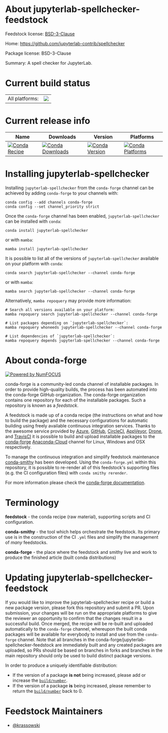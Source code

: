 About jupyterlab-spellchecker-feedstock
=======================================

Feedstock license: [BSD-3-Clause](https://github.com/conda-forge/jupyterlab-spellchecker-feedstock/blob/main/LICENSE.txt)

Home: https://github.com/jupyterlab-contrib/spellchecker

Package license: BSD-3-Clause

Summary: A spell checker for JupyterLab.

Current build status
====================


<table><tr><td>All platforms:</td>
    <td>
      <a href="https://dev.azure.com/conda-forge/feedstock-builds/_build/latest?definitionId=12414&branchName=main">
        <img src="https://dev.azure.com/conda-forge/feedstock-builds/_apis/build/status/jupyterlab-spellchecker-feedstock?branchName=main">
      </a>
    </td>
  </tr>
</table>

Current release info
====================

| Name | Downloads | Version | Platforms |
| --- | --- | --- | --- |
| [![Conda Recipe](https://img.shields.io/badge/recipe-jupyterlab--spellchecker-green.svg)](https://anaconda.org/conda-forge/jupyterlab-spellchecker) | [![Conda Downloads](https://img.shields.io/conda/dn/conda-forge/jupyterlab-spellchecker.svg)](https://anaconda.org/conda-forge/jupyterlab-spellchecker) | [![Conda Version](https://img.shields.io/conda/vn/conda-forge/jupyterlab-spellchecker.svg)](https://anaconda.org/conda-forge/jupyterlab-spellchecker) | [![Conda Platforms](https://img.shields.io/conda/pn/conda-forge/jupyterlab-spellchecker.svg)](https://anaconda.org/conda-forge/jupyterlab-spellchecker) |

Installing jupyterlab-spellchecker
==================================

Installing `jupyterlab-spellchecker` from the `conda-forge` channel can be achieved by adding `conda-forge` to your channels with:

```
conda config --add channels conda-forge
conda config --set channel_priority strict
```

Once the `conda-forge` channel has been enabled, `jupyterlab-spellchecker` can be installed with `conda`:

```
conda install jupyterlab-spellchecker
```

or with `mamba`:

```
mamba install jupyterlab-spellchecker
```

It is possible to list all of the versions of `jupyterlab-spellchecker` available on your platform with `conda`:

```
conda search jupyterlab-spellchecker --channel conda-forge
```

or with `mamba`:

```
mamba search jupyterlab-spellchecker --channel conda-forge
```

Alternatively, `mamba repoquery` may provide more information:

```
# Search all versions available on your platform:
mamba repoquery search jupyterlab-spellchecker --channel conda-forge

# List packages depending on `jupyterlab-spellchecker`:
mamba repoquery whoneeds jupyterlab-spellchecker --channel conda-forge

# List dependencies of `jupyterlab-spellchecker`:
mamba repoquery depends jupyterlab-spellchecker --channel conda-forge
```


About conda-forge
=================

[![Powered by
NumFOCUS](https://img.shields.io/badge/powered%20by-NumFOCUS-orange.svg?style=flat&colorA=E1523D&colorB=007D8A)](https://numfocus.org)

conda-forge is a community-led conda channel of installable packages.
In order to provide high-quality builds, the process has been automated into the
conda-forge GitHub organization. The conda-forge organization contains one repository
for each of the installable packages. Such a repository is known as a *feedstock*.

A feedstock is made up of a conda recipe (the instructions on what and how to build
the package) and the necessary configurations for automatic building using freely
available continuous integration services. Thanks to the awesome service provided by
[Azure](https://azure.microsoft.com/en-us/services/devops/), [GitHub](https://github.com/),
[CircleCI](https://circleci.com/), [AppVeyor](https://www.appveyor.com/),
[Drone](https://cloud.drone.io/welcome), and [TravisCI](https://travis-ci.com/)
it is possible to build and upload installable packages to the
[conda-forge](https://anaconda.org/conda-forge) [Anaconda-Cloud](https://anaconda.org/)
channel for Linux, Windows and OSX respectively.

To manage the continuous integration and simplify feedstock maintenance
[conda-smithy](https://github.com/conda-forge/conda-smithy) has been developed.
Using the ``conda-forge.yml`` within this repository, it is possible to re-render all of
this feedstock's supporting files (e.g. the CI configuration files) with ``conda smithy rerender``.

For more information please check the [conda-forge documentation](https://conda-forge.org/docs/).

Terminology
===========

**feedstock** - the conda recipe (raw material), supporting scripts and CI configuration.

**conda-smithy** - the tool which helps orchestrate the feedstock.
                   Its primary use is in the construction of the CI ``.yml`` files
                   and simplify the management of *many* feedstocks.

**conda-forge** - the place where the feedstock and smithy live and work to
                  produce the finished article (built conda distributions)


Updating jupyterlab-spellchecker-feedstock
==========================================

If you would like to improve the jupyterlab-spellchecker recipe or build a new
package version, please fork this repository and submit a PR. Upon submission,
your changes will be run on the appropriate platforms to give the reviewer an
opportunity to confirm that the changes result in a successful build. Once
merged, the recipe will be re-built and uploaded automatically to the
`conda-forge` channel, whereupon the built conda packages will be available for
everybody to install and use from the `conda-forge` channel.
Note that all branches in the conda-forge/jupyterlab-spellchecker-feedstock are
immediately built and any created packages are uploaded, so PRs should be based
on branches in forks and branches in the main repository should only be used to
build distinct package versions.

In order to produce a uniquely identifiable distribution:
 * If the version of a package **is not** being increased, please add or increase
   the [``build/number``](https://docs.conda.io/projects/conda-build/en/latest/resources/define-metadata.html#build-number-and-string).
 * If the version of a package **is** being increased, please remember to return
   the [``build/number``](https://docs.conda.io/projects/conda-build/en/latest/resources/define-metadata.html#build-number-and-string)
   back to 0.

Feedstock Maintainers
=====================

* [@krassowski](https://github.com/krassowski/)

